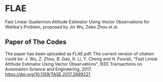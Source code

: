 # FLAE
Fast Linear Quaternion Attitude Estimator Using Vector Observations for Wahba's Problem, proposed by Jin Wu, Zebo Zhou et al.

## Paper of The Codes
The paper has been uploaded as FLAE.pdf. The current version of citation could be:
J. Wu, Z. Zhou, B. Gao, R. Li, Y. Cheng and H. Fourati, "Fast Linear Attitude Estimator Using Vector Observations", IEEE Transactions on Automation Science and Engineering, 2017. https://doi.org/10.1109/TASE.2017.2699221
